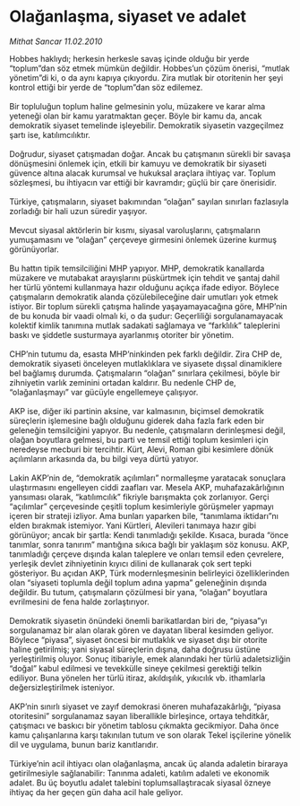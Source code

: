 # Olağanlaşma, siyaset ve adalet

*Mithat Sancar 11.02.2010*

<div class="taraf_structure_2col_1zq">
<div class="margen_n">



 <p>Hobbes haklıydı; herkesin herkesle savaş içinde olduğu bir yerde “toplum”dan söz etmek mümkün değildir. Hobbes’un çözüm önerisi, “mutlak yönetim”di ki, o da aynı kapıya çıkıyordu. Zira mutlak bir otoritenin her şeyi kontrol ettiği bir yerde de “toplum”dan söz edilemez. <br/><br/>Bir topluluğun toplum haline gelmesinin yolu, müzakere ve karar alma yeteneği olan bir kamu yaratmaktan geçer. Böyle bir kamu da, ancak demokratik siyaset temelinde işleyebilir. Demokratik siyasetin vazgeçilmez şartı ise, katılımcılıktır. <br/><br/>Doğrudur, siyaset çatışmadan doğar. Ancak bu çatışmanın sürekli bir savaşa dönüşmesini önlemek için, etkili bir kamuyu ve demokratik bir siyaseti güvence altına alacak kurumsal ve hukuksal araçlara ihtiyaç var. Toplum sözleşmesi, bu ihtiyacın var ettiği bir kavramdır; güçlü bir çare önerisidir. <br/><br/>Türkiye, çatışmaların, siyaset bakımından “olağan” sayılan sınırları fazlasıyla zorladığı bir hali uzun süredir yaşıyor. <br/><br/>Mevcut siyasal aktörlerin bir kısmı, siyasal varoluşlarını, çatışmaların yumuşamasını ve “olağan” çerçeveye girmesini önlemek üzerine kurmuş görünüyorlar. <br/><br/>Bu hattın tipik temsilciliğini MHP yapıyor. MHP, demokratik kanallarda müzakere ve mutabakat arayışlarını püskürtmek için tehdit ve şantaj dahil her türlü yöntemi kullanmaya hazır olduğunu açıkça ifade ediyor. Böylece çatışmaların demokratik alanda çözülebileceğine dair umutları yok etmek istiyor. Bir toplum sürekli çatışma halinde yaşayamayacağına göre, MHP’nin de bu konuda bir vaadi olmalı ki, o da şudur: Geçerliliği sorgulanamayacak kolektif kimlik tanımına mutlak sadakati sağlamaya ve “farklılık” taleplerini baskı ve şiddetle susturmaya ayarlanmış otoriter bir yönetim. <br/><br/>CHP’nin tutumu da, esasta MHP’ninkinden pek farklı değildir. Zira CHP de, demokratik siyaseti önceleyen mutlaklıklara ve siyasete dışsal dinamiklere bel bağlamış durumda. Çatışmaların “olağan” sınırlara çekilmesi, böyle bir zihniyetin varlık zeminini ortadan kaldırır. Bu nedenle CHP de, “olağanlaşmayı” var gücüyle engellemeye çalışıyor. <br/><br/>AKP ise, diğer iki partinin aksine, var kalmasının, biçimsel demokratik süreçlerin işlemesine bağlı olduğunu giderek daha fazla fark eden bir geleneğin temsilciğini yapıyor. Bu nedenle, çatışmaların derinleşmesi değil, olağan boyutlara gelmesi, bu parti ve temsil ettiği toplum kesimleri için neredeyse mecburi bir tercihtir. Kürt, Alevi, Roman gibi kesimlere dönük açılımların arkasında da, bu bilgi veya dürtü yatıyor. <br/><br/>Lakin AKP’nin de, “demokratik açılımları” normalleşme yaratacak sonuçlara ulaştırmasını engelleyen ciddi zaafları var. Mesela AKP, muhafazakârlığının yansıması olarak, “katılımcılık” fikriyle barışmakta çok zorlanıyor. Gerçi “açılımlar” çerçevesinde çeşitli toplum kesimleriyle görüşmeler yapmayı içeren bir strateji izliyor. Ama bunları yaparken bile, “tanımlama iktidarı”nı elden bırakmak istemiyor. Yani Kürtleri, Alevileri tanımaya hazır gibi görünüyor; ancak bir şartla: Kendi tanımladığı şekilde. Kısaca, burada “önce tanımlar, sonra tanırım” mantığına sıkıca bağlı bir yaklaşım söz konusu. AKP, tanımladığı çerçeve dışında kalan taleplere ve onları temsil eden çevrelere, yerleşik devlet zihniyetinin kıyıcı dilini de kullanarak çok sert tepki gösteriyor. Bu açıdan AKP, Türk modernleşmesinin belirleyici özelliklerinden olan “siyaseti toplumla değil toplum adına yapma” geleneğinin dışında değildir. Bu tutum, çatışmaların çözülmesi bir yana, “olağan” boyutlara evrilmesini de fena halde zorlaştırıyor. <br/><br/>Demokratik siyasetin önündeki önemli barikatlardan biri de, “piyasa”yı sorgulanamaz bir alan olarak gören ve dayatan liberal kesimden geliyor. Böylece “piyasa”, siyaset öncesi bir mutlaklık ve siyaset dışı bir otorite haline getirilmiş; yani siyasal süreçlerin dışına, daha doğrusu üstüne yerleştirilmiş oluyor. Sonuç itibariyle, emek alanındaki her türlü adaletsizliğin “doğal” kabul edilmesi ve tevekkülle sineye çekilmesi gerektiği telkin ediliyor. Buna yönelen her türlü itiraz, akıldışılık, yıkıcılık vb. ithamlarla değersizleştirilmek isteniyor. <br/><br/>AKP’nin sınırlı siyaset ve zayıf demokrasi öneren muhafazakârlığı, “piyasa otoritesini” sorgulanamaz sayan liberallikle birleşince, ortaya tehditkâr, çatışmacı ve baskıcı bir yönetim tablosu çıkmakta gecikmiyor. Daha önce kamu çalışanlarına karşı takınılan tutum ve son olarak Tekel işçilerine yönelik dil ve uygulama, bunun bariz kanıtlarıdır. <br/><br/>Türkiye’nin acil ihtiyacı olan olağanlaşma, ancak üç alanda adaletin biraraya getirilmesiyle sağlanabilir: Tanınma adaleti, katılım adaleti ve ekonomik adalet. Bu üç boyutlu adalet talebini toplumsallaştıracak siyasal özneye ihtiyaç da her geçen gün daha acil hale geliyor. </p>
<br/>
<br/>
<br/>



<br/>


<div id="taraf_not">
</div>

</div>


</div>
